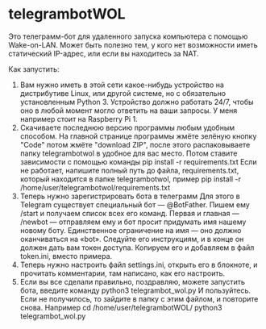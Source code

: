 # telegrambotWOL
Это телеграмм-бот для удаленного запуска компьютера с помощью Wake-on-LAN. Может быть полезно тем, у кого нет возможности иметь статический IP-адрес, или если вы находитесь за NAT.

Как запустить:
1. Вам нужно иметь в этой сети какое-нибудь устройство на дистрибутиве Linux, или другой системе,
но с обязательно установленным Python 3. Устройство должно работать 24/7, чтобы оно в любой момент могло ответить на ваши запросы.
У меня например стоит на Raspberry Pi 1.
2. Скачиваете последнюю версию программы любым удобным способом.
На главной странице программы жмёте зелёную кнопку "Code" потом жмёте "download ZIP", после этого распаковываете папку telegrambotwol в удобное для вас место.
Потом ставите зависимости с помощью команды
pip install -r requirements.txt
Если не работает, напишите полный путь до файла, requirements.txt, который находится в папке telegrambotwol, пример
pip install -r /home/user/telegrambotwol/requirements.txt
3. Теперь нужно зарегистрировать бота в телеграмм
Для этого в Telegram существует специальный бот — @BotFather.
Пишем ему /start и получаем список всех его команд.
Первая и главная — /newbot — отправляем ему и бот просит придумать имя нашему новому боту. Единственное ограничение на имя — оно должно оканчиваться на «bot».
Следуйте его инструкциям, и в конце он должен дать вам токен доступа. Копируем его и добавляем в файл token.ini, вместо примера.
4. Теперь нужно настроить файл settings.ini, открыть его в блокноте, и прочитать комментарии, там написано, как его настроить.
5. Если вы все сделали правильно, поздравляю, можете запустить бота, введите команду
python3 telegrambot_wol.py
И пользуйтесь. Если не получилось, то зайдите в папку с этим файлом, и повторите снова. Например
cd /home/user/telegrambotWOL/
python3 telegrambot_wol.py
